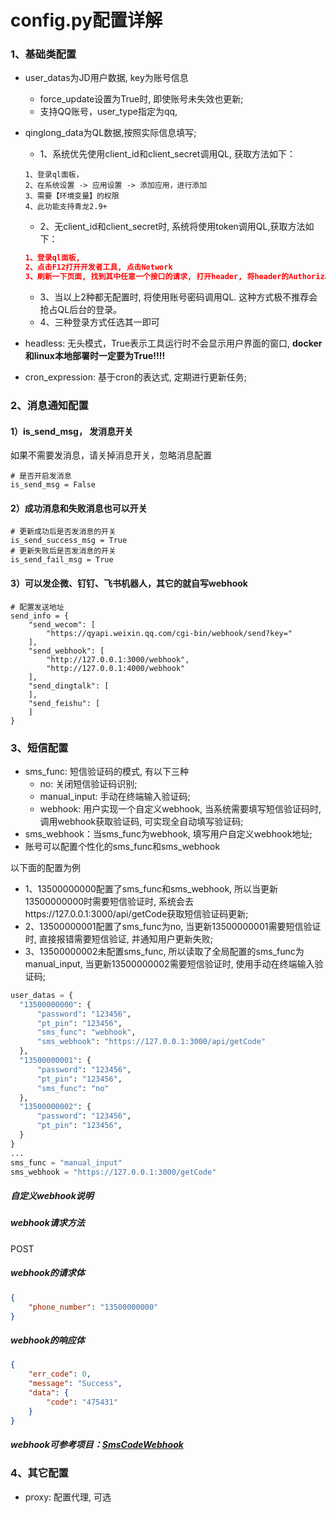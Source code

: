 # config.py配置详解

### 1、基础类配置
- user_datas为JD用户数据, key为账号信息
  - force_update设置为True时, 即使账号未失效也更新;
  - 支持QQ账号，user_type指定为qq, 
- qinglong_data为QL数据,按照实际信息填写;
  - 1、系统优先使用client_id和client_secret调用QL, 获取方法如下：
  ```commandline
  1、登录ql面板，
  2、在系统设置 -> 应用设置 -> 添加应用，进行添加
  3、需要【环境变量】的权限
  4、此功能支持青龙2.9+
  ```
  - 2、无client_id和client_secret时, 系统将使用token调用QL,获取方法如下：
  ```json
  1、登录ql面板,
  2、点击F12打开开发者工具, 点击Network
  3、刷新一下页面, 找到其中任意一个接口的请求, 打开header, 将header的Authorization的值填入。
  ```
  - 3、当以上2种都无配置时, 将使用账号密码调用QL. 这种方式极不推荐会抢占QL后台的登录。
  - 4、三种登录方式任选其一即可

- headless: 无头模式，True表示工具运行时不会显示用户界面的窗口, **docker和linux本地部署时一定要为True!!!!**
- cron_expression: 基于cron的表达式, 定期进行更新任务;

### 2、消息通知配置
#### 1）is_send_msg， 发消息开关
如果不需要发消息，请关掉消息开关，忽略消息配置
```commandline
# 是否开启发消息
is_send_msg = False
```
#### 2）成功消息和失败消息也可以开关
```commandline
# 更新成功后是否发消息的开关
is_send_success_msg = True
# 更新失败后是否发消息的开关
is_send_fail_msg = True
```

#### 3）可以发企微、钉钉、飞书机器人，其它的就自写webhook
```commandline
# 配置发送地址
send_info = {
    "send_wecom": [
        "https://qyapi.weixin.qq.com/cgi-bin/webhook/send?key="
    ],
    "send_webhook": [
        "http://127.0.0.1:3000/webhook",
        "http://127.0.0.1:4000/webhook"
    ],
    "send_dingtalk": [
    ],
    "send_feishu": [
    ]
}
```

### 3、短信配置
- sms_func: 短信验证码的模式, 有以下三种
  - no: 关闭短信验证码识别;
  - manual_input: 手动在终端输入验证码;
  - webhook: 用户实现一个自定义webhook, 当系统需要填写短信验证码时, 调用webhook获取验证码, 可实现全自动填写验证码;
- sms_webhook：当sms_func为webhook, 填写用户自定义webhook地址;
- 账号可以配置个性化的sms_func和sms_webhook

以下面的配置为例
- 1、13500000000配置了sms_func和sms_webhook, 所以当更新13500000000时需要短信验证时, 系统会去https://127.0.0.1:3000/api/getCode获取短信验证码更新; 
- 2、13500000001配置了sms_func为no, 当更新13500000001需要短信验证时, 直接报错需要短信验证, 并通知用户更新失败; 
- 3、13500000002未配置sms_func, 所以读取了全局配置的sms_func为manual_input, 当更新13500000002需要短信验证时, 使用手动在终端输入验证码;
```python
user_datas = {
  "13500000000": {
      "password": "123456",
      "pt_pin": "123456",
      "sms_func": "webhook",
      "sms_webhook": "https://127.0.0.1:3000/api/getCode"
  },
  "13500000001": {
      "password": "123456",
      "pt_pin": "123456",
      "sms_func": "no"
  },
  "13500000002": {
      "password": "123456",
      "pt_pin": "123456",
  }
}
...
sms_func = "manual_input"
sms_webhook = "https://127.0.0.1:3000/getCode"
```

##### 自定义webhook说明

##### webhook请求方法
POST

##### webhook的请求体
```json
{
    "phone_number": "13500000000"
}
```

##### webhook的响应体
```json
{
    "err_code": 0,
    "message": "Success",
    "data": {
        "code": "475431"
    }
}
```

##### webhook可参考项目：[SmsCodeWebhook](https://github.com/icepage/SmsCodeWebhook)


### 4、其它配置
- proxy: 配置代理, 可选

